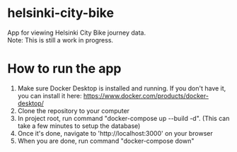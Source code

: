 # helsinki-city-bike
App for viewing Helsinki City Bike journey data.
<br />
Note: This is still a work in progress.

# How to run the app
1. Make sure Docker Desktop is installed and running. If you don't have it, you can install it here: https://www.docker.com/products/docker-desktop/
2. Clone the repository to your computer
3. In project root, run command "docker-compose up --build -d". (This can take a few minutes to setup the database)
4. Once it's done, navigate to 'http://localhost:3000' on your browser
5. When you are done, run command "docker-compose down"
